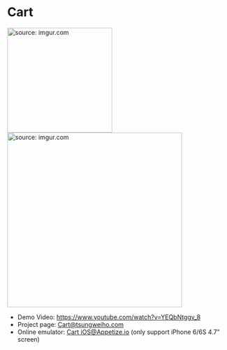 # Cart

<a href="http://imgur.com/kJmvCtl"><img src="http://i.imgur.com/kJmvCtl.png" title="source: imgur.com" width="240"/></a> 
<a href="http://imgur.com/0JxM3cg"><img src="http://i.imgur.com/0JxM3cg.png" title="source: imgur.com" width="400"/></a>
- Demo Video: https://www.youtube.com/watch?v=YEQbNtggv_8
- Project page: [Cart@tsungweiho.com](http://www.tsungweiho.com/cart.html)
- Online emulator: [Cart iOS@Appetize.io](https://appetize.io/app/db2mdpznm76m4mzhjjfxyyf1ec?device=iphone6s&scale=75&orientation=portrait&osVersion=10.0&deviceColor=white)
(only support iPhone 6/6S 4.7" screen)
